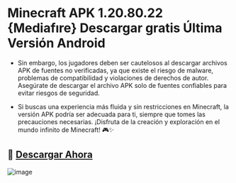 # Minecraft APK 1.20.80.22 {Mediafıre} Descargar gratis Última Versión Android
- Sin embargo, los jugadores deben ser cautelosos al descargar archivos APK de fuentes no verificadas, ya que existe el riesgo de malware, problemas de compatibilidad y violaciones de derechos de autor. Asegúrate de descargar el archivo APK solo de fuentes confiables para evitar riesgos de seguridad.

- Si buscas una experiencia más fluida y sin restricciones en Minecraft, la versión APK podría ser adecuada para ti, siempre que tomes las precauciones necesarias. ¡Disfruta de la creación y exploración en el mundo infinito de Minecraft! 🎮✨

## 🔴 [Descargar Ahora](https://tinyurl.com/348fy5j6)
![image](https://github.com/user-attachments/assets/42613a74-7ee5-4d84-8056-4072e47f685e)

